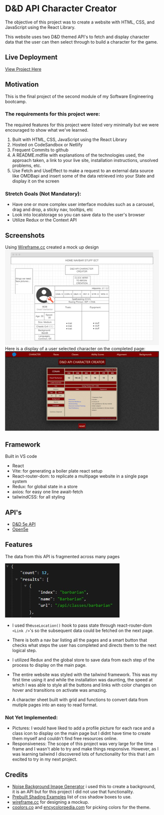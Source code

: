 # D&D API Character Creator

The objective of this project was to create a website with HTML, CSS, and JavaScript using the React Library.

This website uses two D&D themed API's to fetch and display character data that the user can then select through to build a character for the game.
## Live Deployment
 [View Project Here](https://magnificent-zuccutto-9e11d8.netlify.app/)

## Motivation
This is the final project of the second module of my Software Engineering bootcamp. 

### The requirements for this project were:
The required features for this project were listed very minimally but we were encouraged to show what we've learned.

1. Built with HTML, CSS, JavaScript using the React Library
2. Hosted on CodeSandbox or Netlify
3. Frequent Commits to github
4. A README.mdfile with explanations of the technologies used, the approach taken, a link to your live site, installation instructions, unsolved problems, etc.
5. Use Fetch and UseEffect to make a request to an external data source like OMDBapi and insert some of the data retrieved into your State and display it on the screen
### Stretch Goals (Not Mandatory):
- Have one or more complex user interface modules such as a carousel, drag and drop, a sticky nav, tooltips, etc
- Look into localstorage so you can save data to the user's browser
- Utilize Redux or the Context API

## Screenshots
Using [Wireframe.cc](https://wireframe.cc/J1oUMu) created a mock up design
![image of display page](/src/assets/wireframe.jpg)
Here is a display of a user selected character on the completed page:
![image of game board](/src/assets/finished.jpg)

## Framework
Built in VS code
- React
- Vite: for generating a boiler plate react setup 
- React-router-dom: to replicate a multipage website in a single page system
- Redux: for global state in a store
- axios: for easy one line await-fetch
- tailwindCSS: for all styling

## API's
- [D&D 5e API](https://www.dnd5eapi.co/docs/#overview)
- [Open5e](https://open5e.com/)


## Features


The data from this API is fragmented across many pages 

![data sample](./src/assets/data.jpg)

- I used the```useLocation()``` hook to pass state through react-router-dom ```<Link />```'s so the subsequent data could be fetched on the next page.

- There is both a nav bar listing all the pages and a smart button that checks what steps the user has completed and directs them to the next logical step.
- I utilized Redux and the global store to save data from each step of the process to display on the main page.
- The entire website was styled with the tailwind framework. This was my first time using it and while the installation was daunting, the speed at which I was able to style all the buttons and links with color changes on hover and transitions on activate was amazing. 
- A character sheet built with grid and functions to convert data from mutiple pages into an easy to read format.
### Not Yet Implemented: 
- Pictures: I would have liked to add a profile picture for each race and a class icon to display on the main page but I didnt have time to create them myself and couldn't find free resources online.
- Responsiveness: The scope of this project was very large for the time frame and I wasn't able to try and make things responsive. However, as I was learning tailwind I discovered lots of functionality for this that I am excited to try in my next project. 


## Credits
- [Noise Background Image Generator](https://php-noise.com/) i used this to create a background, it is an API but for this project I did not use that functionality.
- [Prebuilt Shading Examples](https://getcssscan.com/css-box-shadow-examples) list of css shadow boxes to use.
- [wireframe.cc](https://wireframe.cc/) for designing a mockup.
- [coolors.co](https://coolors.co/generate) and [encycolorpedia.com](https://encycolorpedia.com/) for picking colors for the theme.



